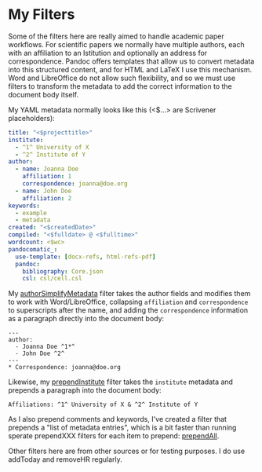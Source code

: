 # My Filters #
Some of the filters here are really aimed to handle academic paper workflows. For scientific papers we normally have multiple authors, each with an affiliation to an Istitution and optionally an address for correspondence. Pandoc offers templates that allow us to convert metadata into this structured content, and for HTML and LaTeX I use this mechanism. Word and LibreOffice do not allow such flexibility, and so we must use filters to transform the metadata to add the correct information to the document body itself.

My YAML metadata normally looks like this (<$…> are Scrivener placeholders):

```yaml
title: "<$projecttitle>"
institute:
  - ^1^ University of X
  - ^2^ Institute of Y
author:
  - name: Joanna Doe
    affiliation: 1
    correspondence: joanna@doe.org
  - name: John Doe
    affiliation: 2
keywords:
  - example
  - metadata
created: "<$createdDate>"
compiled: "<$fulldate> @ <$fulltime>"
wordcount: <$wc>
pandocomatic_:
  use-template: [docx-refs, html-refs-pdf]
  pandoc:
    bibliography: Core.json 
    csl: csl/cell.csl
```

My [authorSimplifyMetadata](https://github.com/iandol/dotpandoc/blob/master/filters/authorSimplifyMetadata) filter takes the author fields and modifies them to work with Word/LibreOffice, collapsing `affiliation` and `correspondence` to superscripts after the name, and adding the `correspondence` information as a paragraph directly into the document body:

```
---
author:
  - Joanna Doe ^1*^
  - John Doe ^2^
---
* Correspondence: joanna@doe.org
```


Likewise, my [prependInstitute](https://github.com/iandol/dotpandoc/blob/master/filters/prependInstitute) filter takes the `institute` metadata and prepends a paragraph into the document body:

```
Affiliations: ^1^ University of X & ^2^ Institute of Y
```

As I also prepend comments and keywords, I've created a filter that prepends a "list of metadata entries", which is a bit faster than running sperate prependXXX filters for each item to prepend: [prependAll](https://github.com/iandol/dotpandoc/blob/master/filters/prependAll).

Other filters here are from other sources or for testing purposes. I do use addToday and removeHR regularly.

